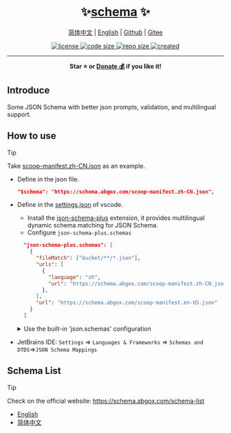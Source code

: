<p align="center">
    <h1 align="center">✨<a href="https://schema.abgox.com">schema</a> ✨</h1>
</p>

<p align="center">
    <a href="readme.zh-CN.md">简体中文</a> |
    <a href="readme.md">English</a> |
    <a href="https://github.com/abgox/schema">Github</a> |
    <a href="https://gitee.com/abgox/schema">Gitee</a>
</p>

<p align="center">
    <a href="https://github.com/abgox/schema/blob/main/license">
        <img src="https://img.shields.io/github/license/abgox/schema" alt="license" />
    </a>
    <a href="https://github.com/abgox/schema">
        <img src="https://img.shields.io/github/languages/code-size/abgox/schema" alt="code size" />
    </a>
    <a href="https://github.com/abgox/schema">
        <img src="https://img.shields.io/github/repo-size/abgox/schema" alt="repo size" />
    </a>
    <a href="https://github.com/abgox/schema">
        <img src="https://img.shields.io/github/created-at/abgox/schema" alt="created" />
    </a>
</p>

---

<p align="center">
  <strong>Star ⭐️ or <a href="https://abgox.com/donate">Donate 💰</a> if you like it!</strong>
</p>

## Introduce

Some JSON Schema with better json prompts, validation, and multilingual support.

## How to use

> [!Tip]
>
> Take [scoop-manifest.zh-CN.json](./schemas/scoop-manifest.zh-CN.json) as an example.

- Define in the json file.

  ```json
  "$schema": "https://schema.abgox.com/scoop-manifest.zh-CN.json",
  ```

- Define in the [settings.json](https://code.visualstudio.com/docs/configure/settings) of vscode.

  - Install the [json-schema-plus](https://json-schema-plus.abgox.com) extension, it provides multilingual dynamic schema matching for JSON Schema.
  - Configure `json-schema-plus.schemas`

  ```json
    "json-schema-plus.schemas": [
      {
        "fileMatch": ["bucket/**/*.json"],
        "urls": [
          {
            "language": "zh",
            "url": "https://schema.abgox.com/scoop-manifest.zh-CN.json"
          },
        ],
        "url": "https://schema.abgox.com/scoop-manifest.en-US.json"
      }
    ]
  ```

  <details>

  <summary>Use the built-in 'json.schemas' configuration</summary>

  > The `json.schemas` defined in [settings.json](https://code.visualstudio.com/docs/configure/settings) has lower priority than the schema provided by the extension, please refer to [the issue](https://github.com/microsoft/vscode/issues/219855).

  ```json
    "json.schemas": [
      {
        "url": "https://schema.abgox.com/scoop-manifest.zh-CN.json",
        "fileMatch": [
            "bucket/**/*.json"
        ]
      }
    ]
  ```

  </details>

- JetBrains IDE: `Settings` => `Languages & Frameworks` => `Schemas and DTDS`=>`JSON Schema Mappings`

## Schema List

> [!Tip]
>
> Check on the official website: https://schema.abgox.com/schema-list

- [English](./schema-list.md)
- [简体中文](./schema-list.zh-CN.md)
